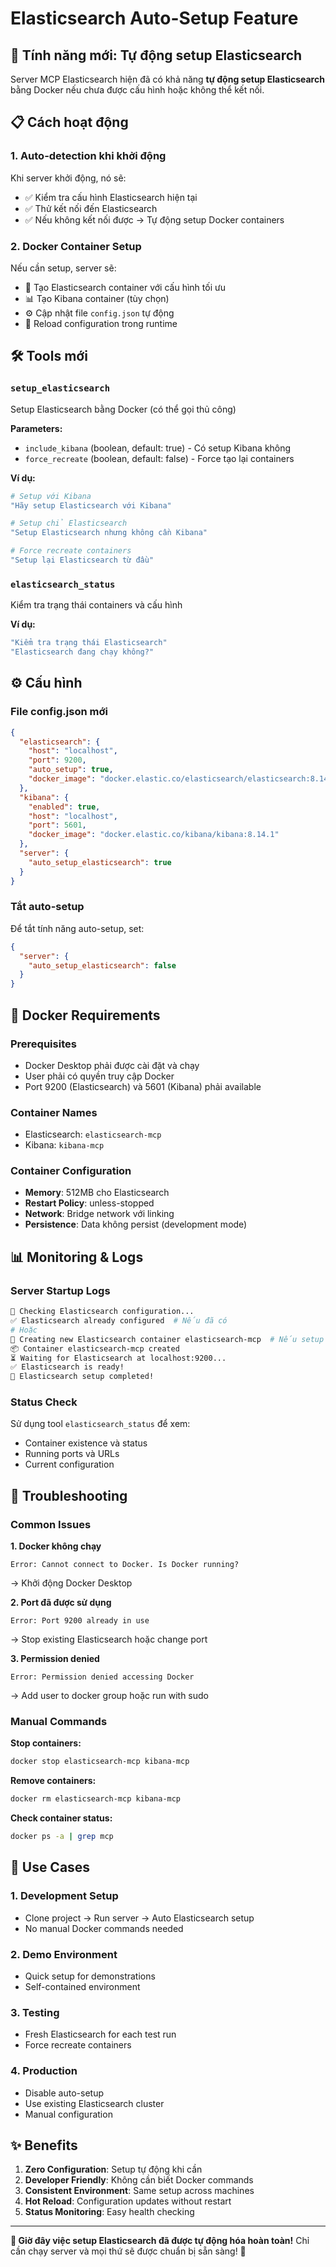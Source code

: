 # Elasticsearch Auto-Setup Feature

## 🚀 Tính năng mới: Tự động setup Elasticsearch

Server MCP Elasticsearch hiện đã có khả năng **tự động setup Elasticsearch** bằng Docker nếu chưa được cấu hình hoặc không thể kết nối.

## 📋 Cách hoạt động

### 1. **Auto-detection khi khởi động**
Khi server khởi động, nó sẽ:
- ✅ Kiểm tra cấu hình Elasticsearch hiện tại
- ✅ Thử kết nối đến Elasticsearch
- ✅ Nếu không kết nối được → Tự động setup Docker containers

### 2. **Docker Container Setup**
Nếu cần setup, server sẽ:
- 🐳 Tạo Elasticsearch container với cấu hình tối ưu
- 📊 Tạo Kibana container (tùy chọn)
- ⚙️ Cập nhật file `config.json` tự động
- 🔄 Reload configuration trong runtime

## 🛠️ Tools mới

### `setup_elasticsearch`
Setup Elasticsearch bằng Docker (có thể gọi thủ công)

**Parameters:**
- `include_kibana` (boolean, default: true) - Có setup Kibana không
- `force_recreate` (boolean, default: false) - Force tạo lại containers

**Ví dụ:**
```bash
# Setup với Kibana
"Hãy setup Elasticsearch với Kibana"

# Setup chỉ Elasticsearch
"Setup Elasticsearch nhưng không cần Kibana"

# Force recreate containers
"Setup lại Elasticsearch từ đầu"
```

### `elasticsearch_status`
Kiểm tra trạng thái containers và cấu hình

**Ví dụ:**
```bash
"Kiểm tra trạng thái Elasticsearch"
"Elasticsearch đang chạy không?"
```

## ⚙️ Cấu hình

### File config.json mới
```json
{
  "elasticsearch": {
    "host": "localhost",
    "port": 9200,
    "auto_setup": true,
    "docker_image": "docker.elastic.co/elasticsearch/elasticsearch:8.14.1"
  },
  "kibana": {
    "enabled": true,
    "host": "localhost",
    "port": 5601,
    "docker_image": "docker.elastic.co/kibana/kibana:8.14.1"
  },
  "server": {
    "auto_setup_elasticsearch": true
  }
}
```

### Tắt auto-setup
Để tắt tính năng auto-setup, set:
```json
{
  "server": {
    "auto_setup_elasticsearch": false
  }
}
```

## 🐳 Docker Requirements

### Prerequisites
- Docker Desktop phải được cài đặt và chạy
- User phải có quyền truy cập Docker
- Port 9200 (Elasticsearch) và 5601 (Kibana) phải available

### Container Names
- Elasticsearch: `elasticsearch-mcp`
- Kibana: `kibana-mcp`

### Container Configuration
- **Memory**: 512MB cho Elasticsearch
- **Restart Policy**: unless-stopped
- **Network**: Bridge network với linking
- **Persistence**: Data không persist (development mode)

## 📊 Monitoring & Logs

### Server Startup Logs
```bash
🔧 Checking Elasticsearch configuration...
✅ Elasticsearch already configured  # Nếu đã có
# Hoặc
🚀 Creating new Elasticsearch container elasticsearch-mcp  # Nếu setup mới
📦 Container elasticsearch-mcp created
⏳ Waiting for Elasticsearch at localhost:9200...
✅ Elasticsearch is ready!
🎉 Elasticsearch setup completed!
```

### Status Check
Sử dụng tool `elasticsearch_status` để xem:
- Container existence và status
- Running ports và URLs
- Current configuration

## 🔧 Troubleshooting

### Common Issues

**1. Docker không chạy**
```
Error: Cannot connect to Docker. Is Docker running?
```
→ Khởi động Docker Desktop

**2. Port đã được sử dụng**
```
Error: Port 9200 already in use
```
→ Stop existing Elasticsearch hoặc change port

**3. Permission denied**
```
Error: Permission denied accessing Docker
```
→ Add user to docker group hoặc run with sudo

### Manual Commands

**Stop containers:**
```bash
docker stop elasticsearch-mcp kibana-mcp
```

**Remove containers:**
```bash
docker rm elasticsearch-mcp kibana-mcp
```

**Check container status:**
```bash
docker ps -a | grep mcp
```

## 🎯 Use Cases

### 1. **Development Setup**
- Clone project → Run server → Auto Elasticsearch setup
- No manual Docker commands needed

### 2. **Demo Environment**
- Quick setup for demonstrations
- Self-contained environment

### 3. **Testing**
- Fresh Elasticsearch for each test run
- Force recreate containers

### 4. **Production**
- Disable auto-setup
- Use existing Elasticsearch cluster
- Manual configuration

## ✨ Benefits

1. **Zero Configuration**: Setup tự động khi cần
2. **Developer Friendly**: Không cần biết Docker commands
3. **Consistent Environment**: Same setup across machines
4. **Hot Reload**: Configuration updates without restart
5. **Status Monitoring**: Easy health checking

---

**🎉 Giờ đây việc setup Elasticsearch đã được tự động hóa hoàn toàn!** Chỉ cần chạy server và mọi thứ sẽ được chuẩn bị sẵn sàng! 🚀
